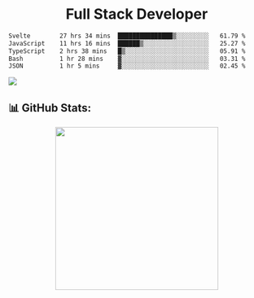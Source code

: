   <h1 align="center" font="bold">
Full Stack Developer 
</h1>


 <!--START_SECTION:waka-->

```txt
Svelte        27 hrs 34 mins  ███████████████▒░░░░░░░░░   61.79 %
JavaScript    11 hrs 16 mins  ██████▒░░░░░░░░░░░░░░░░░░   25.27 %
TypeScript    2 hrs 38 mins   █▒░░░░░░░░░░░░░░░░░░░░░░░   05.91 %
Bash          1 hr 28 mins    ▓░░░░░░░░░░░░░░░░░░░░░░░░   03.31 %
JSON          1 hr 5 mins     ▓░░░░░░░░░░░░░░░░░░░░░░░░   02.45 %
```

<!--END_SECTION:waka-->

  <p align="start">
   
<a href="https://linkedin.com/in/Abhishek">
<img src="https://skillicons.dev/icons?i=cpp,java,python,html,css,js,postgres,mongodb,linux,bash,git,github,react,express,nodejs,nextjs,gcp,docker,vscode,postman,powershell,githubactions,&theme=dark&perline=10" />
</a>
</p>



## 📊 GitHub Stats:

 <div align="center">

 <!-- github streak start -->

<img width=320 src="https://github-readme-streak-stats.herokuapp.com/?user=Abhishek9503&layout=compact"  />

<!-- github streak end -->
